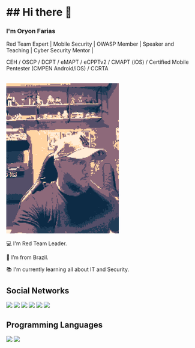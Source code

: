 # ## Hi there 👋

<!--
**CyberSecurityUP/CyberSecurityUP** is a ✨ _special_ ✨ repository because its `README.md` (this file) appears on your GitHub profile.

Here are some ideas to get you started:

- 🔭 I’m currently working on ...
- 🌱 I’m currently learning ...
- 👯 I’m looking to collaborate on ...
- 🤔 I’m looking for help with ...
- 💬 Ask me about ...
- 📫 How to reach me: ...
- 😄 Pronouns: ...
- ⚡ Fun fact: ...
-->

### I'm Oryon Farias

Red Team Expert | Mobile Security | OWASP Member | Speaker and Teaching | Cyber Security Mentor |

CEH / OSCP / DCPT / eMAPT / eCPPTv2 / CMAPT (iOS) / Certified Mobile Pentester (CMPEN Android/iOS) / CCRTA

<br>

<img src="https://github.com/oryonfarias/0sfx01/blob/main/pxArt.png" width="300">

</br>

:computer: I'm Red Team Leader.

:house_with_garden: I’m from Brazil.

:books: I'm currently learning all about IT and Security.

## Social Networks

<div> 
  <a href="#" target="_blank"><img src="https://img.shields.io/badge/YouTube-FF0000?style=for-the-badge&logo=youtube&logoColor=white" target="_blank"></a>
  <a href="https://www.instagram.com/0sfx01/" target="_blank"><img src="https://img.shields.io/badge/-Instagram-%23E4405F?style=for-the-badge&logo=instagram&logoColor=white" target="_blank"></a>
 	<a href="#" target="_blank"><img src="https://img.shields.io/badge/Twitch-9146FF?style=for-the-badge&logo=twitch&logoColor=white" target="_blank"></a>
 <a href="#" target="_blank"><img src="https://img.shields.io/badge/Discord-7289DA?style=for-the-badge&logo=discord&logoColor=white" target="_blank"></a> 
  <a href = "mailto:treinamentopentest@gmail.com"><img src="https://img.shields.io/badge/-Gmail-%23333?style=for-the-badge&logo=gmail&logoColor=white" target="_blank"></a>
  <a href="https://www.linkedin.com/in/oryon-farias/" target="_blank"><img src="https://img.shields.io/badge/-LinkedIn-%230077B5?style=for-the-badge&logo=linkedin&logoColor=white" target="_blank"></a> 

</div>

## Programming Languages

<div>
  <a href="#" target="_blank"><img src="https://img.shields.io/badge/Python-14354C?style=for-the-badge&logo=python&logoColor=white" target="_blank"></a>
   <a href="#" target="_blank"><img src="https://img.shields.io/badge/C%2B%2B-00599C?style=for-the-badge&logo=c%2B%2B&logoColor=white" target="_blank"></a>
</div>
